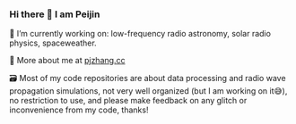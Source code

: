 ### Hi there 👋 I am Peijin

🔭 I’m currently working on: low-frequency radio astronomy, solar radio physics, spaceweather.

🔗 More about me at [pjzhang.cc](pjzhang.cc)

🗃️ Most of my code repositories are about data processing and radio wave propagation simulations, not very well organized (but I am working on it😅), no restriction to use, and please make feedback on any glitch or inconvenience from my code, thanks!

<!--
**peijin94/peijin94** is a ✨ _special_ ✨ repository because its `README.md` (this file) appears on your GitHub profile.

Here are some ideas to get you started:

- 🔭 I’m currently working on ...
- 🌱 I’m currently learning ...
- 👯 I’m looking to collaborate on ...
- 🤔 I’m looking for help with ...
- 💬 Ask me about ...
- 📫 How to reach me: ...
- 😄 Pronouns: ...
- ⚡ Fun fact: ...
-->
